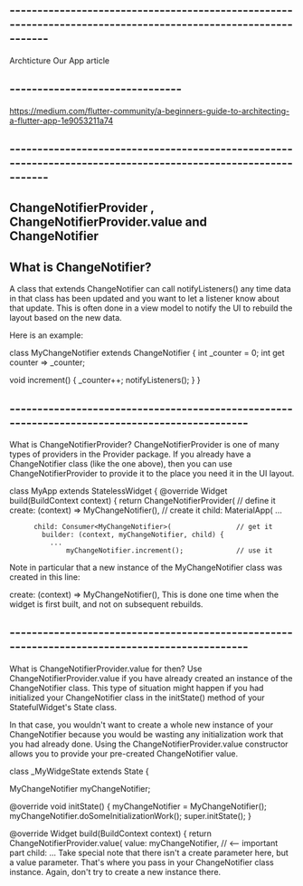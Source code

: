 ## -------------------------------------------------------------------------------------------------------------

Archticture Our App article

## -------------------------------

https://medium.com/flutter-community/a-beginners-guide-to-architecting-a-flutter-app-1e9053211a74

## -------------------------------------------------------------------------------------------------------------

## ChangeNotifierProvider , ChangeNotifierProvider.value and ChangeNotifier

## What is ChangeNotifier?

A class that extends ChangeNotifier can call notifyListeners() any time data in that class has been updated and you want to let a listener know about that update. This is often done in a view model to notify the UI to rebuild the layout based on the new data.

Here is an example:

class MyChangeNotifier extends ChangeNotifier {
int \_counter = 0;
int get counter => \_counter;

void increment() {
\_counter++;
notifyListeners();
}
}

## ----------------------------------------------------------------------------------------------

What is ChangeNotifierProvider?
ChangeNotifierProvider is one of many types of providers in the Provider package. If you already have a ChangeNotifier class (like the one above), then you can use ChangeNotifierProvider to provide it to the place you need it in the UI layout.

class MyApp extends StatelessWidget {
@override
Widget build(BuildContext context) {
return ChangeNotifierProvider<MyChangeNotifier>( // define it
create: (context) => MyChangeNotifier(), // create it
child: MaterialApp(
...

          child: Consumer<MyChangeNotifier>(                // get it
            builder: (context, myChangeNotifier, child) {
              ...
                  myChangeNotifier.increment();             // use it

Note in particular that a new instance of the MyChangeNotifier class was created in this line:

create: (context) => MyChangeNotifier(),
This is done one time when the widget is first built, and not on subsequent rebuilds.

## ----------------------------------------------------------------------------------------------

What is ChangeNotifierProvider.value for then?
Use ChangeNotifierProvider.value if you have already created an instance of the ChangeNotifier class. This type of situation might happen if you had initialized your ChangeNotifier class in the initState() method of your StatefulWidget's State class.

In that case, you wouldn't want to create a whole new instance of your ChangeNotifier because you would be wasting any initialization work that you had already done. Using the ChangeNotifierProvider.value constructor allows you to provide your pre-created ChangeNotifier value.

class \_MyWidgeState extends State<MyWidge> {

MyChangeNotifier myChangeNotifier;

@override
void initState() {
myChangeNotifier = MyChangeNotifier();
myChangeNotifier.doSomeInitializationWork();
super.initState();
}

@override
Widget build(BuildContext context) {
return ChangeNotifierProvider<MyChangeNotifier>.value(
value: myChangeNotifier, // <-- important part
child: ...
Take special note that there isn't a create parameter here, but a value parameter. That's where you pass in your ChangeNotifier class instance. Again, don't try to create a new instance there.
